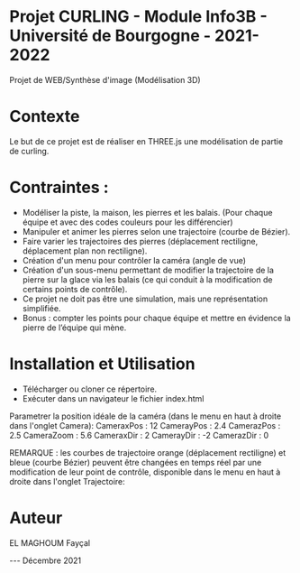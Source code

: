 # Projet CURLING - Module Info3B - Université de Bourgogne - 2021-2022
Projet de WEB/Synthèse d'image (Modélisation 3D)

# Contexte 
Le but de ce projet est de réaliser en THREE.js une modélisation de partie de curling.

# Contraintes :
- Modéliser la piste, la maison, les pierres et les balais. (Pour chaque équipe et avec des codes couleurs pour les différencier)
- Manipuler et animer les pierres selon une trajectoire (courbe de Bézier).
- Faire varier les trajectoires des pierres (déplacement rectiligne, déplacement plan non rectiligne).
- Création d'un menu pour contrôler la caméra (angle de vue)
- Création d'un sous-menu permettant de modifier la trajectoire de la pierre sur la glace via les balais (ce qui conduit à la modification de certains points de contrôle).
- Ce projet ne doit pas être une simulation, mais une représentation simplifiée.
- Bonus : compter les points pour chaque équipe et mettre en évidence la pierre de l’équipe qui mène.

# Installation et Utilisation

- Télécharger ou cloner ce répertoire.
- Exécuter dans un navigateur le fichier index.html


Parametrer la position idéale de la caméra (dans le menu en haut à droite dans l'onglet Camera):
CameraxPos : 12
CamerayPos : 2.4
CamerazPos : 2.5
CameraZoom : 5.6
CameraxDir : 2
CamerayDir : -2
CamerazDir : 0

REMARQUE : les courbes de trajectoire orange (déplacement rectiligne) et bleue (courbe Bézier) peuvent être changées en temps réel par une modification de leur point de contrôle, disponible dans le menu en haut à droite dans l'onglet Trajectoire:


# Auteur 
EL MAGHOUM Fayçal 

--- Décembre 2021
